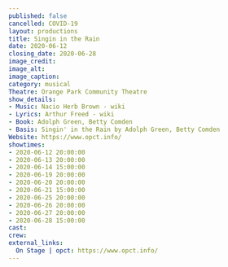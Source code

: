 ```yaml
---
published: false
cancelled: COVID-19
layout: productions
title: Singin in the Rain
date: 2020-06-12
closing_date: 2020-06-28
image_credit:
image_alt:
image_caption:
category: musical
Theatre: Orange Park Community Theatre
show_details:
- Music: Nacio Herb Brown - wiki
- Lyrics: Arthur Freed - wiki
- Book: Adolph Green, Betty Comden
- Basis: Singin' in the Rain by Adolph Green, Betty Comden
Website: https://www.opct.info/
showtimes:
- 2020-06-12 20:00:00
- 2020-06-13 20:00:00
- 2020-06-14 15:00:00
- 2020-06-19 20:00:00
- 2020-06-20 20:00:00
- 2020-06-21 15:00:00
- 2020-06-25 20:00:00
- 2020-06-26 20:00:00
- 2020-06-27 20:00:00
- 2020-06-28 15:00:00
cast:
crew:
external_links:
  On Stage | opct: https://www.opct.info/
---
```

